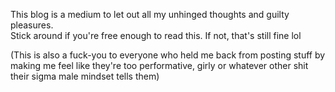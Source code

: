 This blog is a medium to let out all my unhinged thoughts and guilty pleasures.  
Stick around if you're free enough to read this. If not, that's still fine lol

(This is also a fuck-you to everyone who held me back from posting stuff by making me feel like they're too performative, girly or whatever other shit their sigma male mindset tells them)
